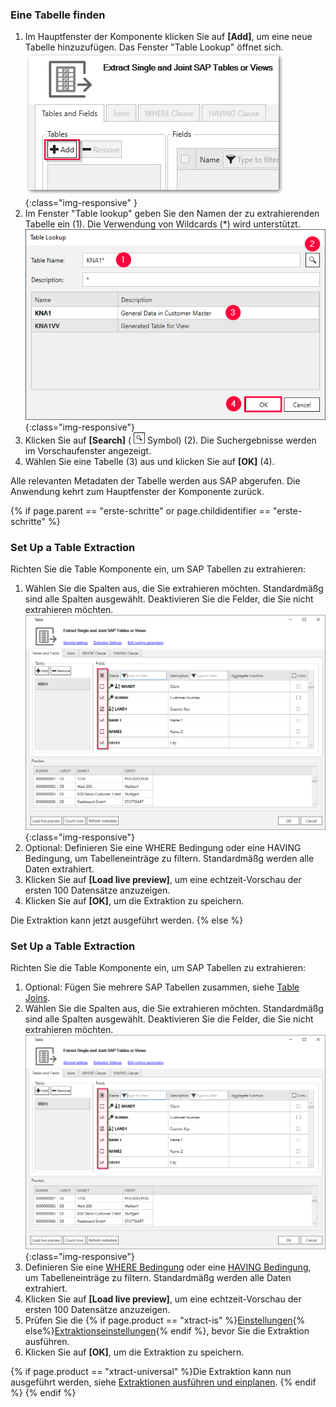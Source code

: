 
### Eine Tabelle finden

1. Im Hauptfenster der Komponente klicken Sie auf **[Add]**, um eine neue Tabelle hinzuzufügen. 
Das Fenster "Table Lookup" öffnet sich.<br>
![Table-Lookup](/img/content/table/table_main-window_add.png){:class="img-responsive" }
2. Im Fenster "Table lookup" geben Sie den Namen der zu extrahierenden Tabelle ein (1). Die Verwendung von Wildcards (*) wird unterstützt.<br>
![Look-Up-Table](/img/content/table/table_look-up.png){:class="img-responsive"} 
3. Klicken Sie auf **[Search]** ( ![magnifying-glass](/img/content/icons/magnifying-glass.png) Symbol) (2).
Die Suchergebnisse werden im Vorschaufenster angezeigt.<br>
4. Wählen Sie eine Tabelle (3) aus und klicken Sie auf **[OK]** (4). <br>

Alle relevanten Metadaten der Tabelle werden aus SAP abgerufen.
Die Anwendung kehrt zum Hauptfenster der Komponente zurück.


{% if page.parent == "erste-schritte" or page.childidentifier == "erste-schritte" %}
### Set Up a Table Extraction

Richten Sie die Table Komponente ein, um SAP Tabellen zu extrahieren:

1. Wählen Sie die Spalten aus, die Sie extrahieren möchten. Standardmäßg sind alle Spalten ausgewählt. Deaktivieren Sie die Felder, die Sie nicht extrahieren möchten.<br>
![Table-Form](/img/content/table/table_fields_filter2.png){:class="img-responsive"}
2. Optional: Definieren Sie eine WHERE Bedingung oder eine HAVING Bedingung, um Tabelleneinträge zu filtern. Standardmäßg werden alle Daten extrahiert.
3. Klicken Sie auf **[Load live preview]**, um eine echtzeit-Vorschau der ersten 100 Datensätze anzuzeigen.
4. Klicken Sie auf **[OK]**, um die Extraktion zu speichern.

Die Extraktion kann jetzt ausgeführt werden.
{% else %}
### Set Up a Table Extraction

Richten Sie die Table Komponente ein, um SAP Tabellen zu extrahieren:

1. Optional: Fügen Sie mehrere SAP Tabellen zusammen, siehe [Table Joins](./table-joins).
2. Wählen Sie die Spalten aus, die Sie extrahieren möchten. Standardmäßg sind alle Spalten ausgewählt. Deaktivieren Sie die Felder, die Sie nicht extrahieren möchten.<br>
![Table-Form](/img/content/table/table_fields_filter2.png){:class="img-responsive"}
3. Definieren Sie eine [WHERE Bedingung](./where-bedingung) oder eine [HAVING Bedingung](./having-bedingung), um Tabelleneinträge zu filtern. Standardmäßg werden alle Daten extrahiert.
4. Klicken Sie auf **[Load live preview]**, um eine echtzeit-Vorschau der ersten 100 Datensätze anzuzeigen.
5. Prüfen Sie die {% if page.product == "xtract-is" %}[Einstellungen](./extraktionseinstellungen){% else%}[Extraktionseinstellungen](./extraktionseinstellungen){% endif %}, bevor Sie die Extraktion ausführen.
6. Klicken Sie auf **[OK]**, um die Extraktion zu speichern.

{% if page.product == "xtract-universal" %}Die Extraktion kann nun ausgeführt werden, siehe [Extraktionen ausführen und einplanen](../extraktionen-ausfuehren-und-einplanen). {% endif %}
{% endif %}
